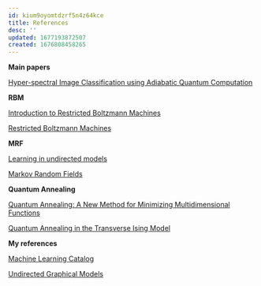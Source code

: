 ```yaml
---
id: kium9oyomtdzrf5n4z64kce
title: References
desc: ''
updated: 1677193872507
created: 1676808458265
---
```

**Main papers**

[Hyper-spectral Image Classification using Adiabatic Quantum Computation](https://www.researchgate.net/publication/367340565_Hyper-spectral_Image_Classification_using_Adiabatic_Quantum_Computation?channel=doi&linkId=63ce5be16fe15d6a57423cc4&showFulltext=true)


**RBM**

[Introduction to Restricted Boltzmann Machines](https://blog.echen.me/2011/07/18/introduction-to-restricted-boltzmann-machines/)

[Restricted Boltzmann Machines](https://www.ini.rub.de/PEOPLE/wiskott/Teaching/Material/RestrictedBoltzmannMachines-LectureNotesPublic.pdf)

**MRF**

[Learning in undirected models](https://ermongroup.github.io/cs228-notes/learning/undirected/)

[Markov Random Fields](https://www.cs.toronto.edu/~fleet/courses/2503/fall11/Handouts/mrf.pdf)

**Quantum Annealing**

[Quantum Annealing: A New Method for Minimizing Multidimensional Functions](https://arxiv.org/abs/chem-ph/9404003v2)

[Quantum Annealing in the Transverse Ising Model](https://arxiv.org/abs/cond-mat/9804280v1)

**My references**

[Machine Learning Catalog](https://machinelearningcatalogue.com/about.html)

[Undirected Graphical Models](https://www.researchgate.net/publication/226826838_Undirected_Graphical_Models)

